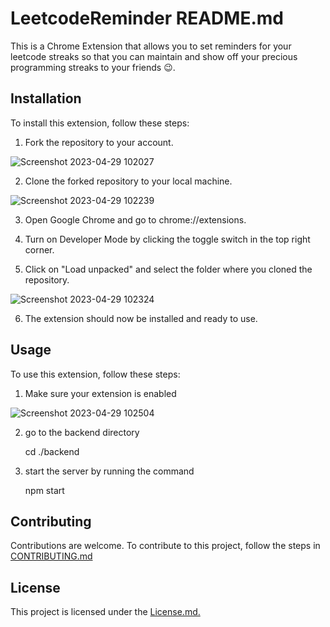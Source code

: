 
# LeetcodeReminder README.md

This is a Chrome Extension that allows you to set reminders for your leetcode streaks so that you can maintain and show off your precious programming streaks to your friends 😉.

## Installation

To install this extension, follow these steps:

1. Fork the repository to your account.

![Screenshot 2023-04-29 102027](https://user-images.githubusercontent.com/87887912/235284547-64933b8d-e136-4936-8e06-4ab41b16523f.png)

2. Clone the forked repository to your local machine.

![Screenshot 2023-04-29 102239](https://user-images.githubusercontent.com/87887912/235284465-c475a032-371a-4213-83d0-97f32b6cc643.png)


3.  Open Google Chrome and go to chrome://extensions.

4.  Turn on Developer Mode by clicking the toggle switch in the top right corner.

5.  Click on "Load unpacked" and select the folder where you cloned the repository.

![Screenshot 2023-04-29 102324](https://user-images.githubusercontent.com/87887912/235284475-64d60ac1-3261-4264-9805-5323d039eea8.png)

6.  The extension should now be installed and ready to use.

## Usage

To use this extension, follow these steps:

1.  Make sure your extension is enabled

![Screenshot 2023-04-29 102504](https://user-images.githubusercontent.com/87887912/235284484-c28ee24b-f716-450a-bbcb-4bfc9bc1d80c.png)

2.  go to the backend directory

 	cd  ./backend

3.  start the server by running the command

	npm start



## Contributing

Contributions are welcome. To contribute to this project, follow the steps in <a href="https://github.com/get-devkit/leetcodereminder/blob/main/CONTRIBUTING.md" > CONTRIBUTING.md </a>

## License

This project is licensed under the  <a href="https://github.com/get-devkit/leetcodereminder/blob/main/LICENSE.md" > License.md. </a>


